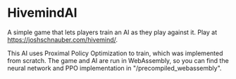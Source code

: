 # HivemindAI
A simple game that lets players train an AI as they play against it.
Play at https://joshschnauber.com/hivemind/.

This AI uses Proximal Policy Optimization to train, which was implemented from scratch.
The game and AI are run in WebAssembly, so you can find the neural network and PPO implementation in "/precompiled_webassembly".

